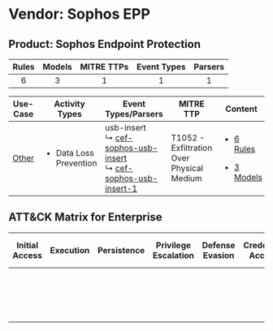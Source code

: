 Vendor: Sophos EPP
==================
Product: Sophos Endpoint Protection
-----------------------------------
| Rules | Models | MITRE TTPs | Event Types | Parsers |
|:-----:|:------:|:----------:|:-----------:|:-------:|
|   6   |   3    |     1      |      1      |    1    |

|                Use-Case                | Activity Types                         | Event Types/Parsers                                                                                                                                                             | MITRE TTP                                     | Content                                                                                                                |
|:--------------------------------------:| -------------------------------------- | ------------------------------------------------------------------------------------------------------------------------------------------------------------------------------- | --------------------------------------------- | ---------------------------------------------------------------------------------------------------------------------- |
| [Other](../../../UseCases/uc_other.md) | <ul><li>Data Loss Prevention</li></ul> |  usb-insert<br> ↳ [cef-sophos-usb-insert](Parsers/parserContent_cef-sophos-usb-insert.md)<br> ↳ [cef-sophos-usb-insert-1](Parsers/parserContent_cef-sophos-usb-insert-1.md)<br> | T1052 - Exfiltration Over Physical Medium<br> | [<ul><li>6 Rules</li></ul><ul><li>3 Models</li></ul>](Rules_Models/r_m_sophos_epp_sophos_endpoint_protection_Other.md) |

ATT&CK Matrix for Enterprise
----------------------------
| Initial Access | Execution | Persistence | Privilege Escalation | Defense Evasion | Credential Access | Discovery | Lateral Movement | Collection | Command and Control | Exfiltration                                                                           | Impact |
| -------------- | --------- | ----------- | -------------------- | --------------- | ----------------- | --------- | ---------------- | ---------- | ------------------- | -------------------------------------------------------------------------------------- | ------ |
|                |           |             |                      |                 |                   |           |                  |            |                     | [Exfiltration Over Physical Medium](https://attack.mitre.org/techniques/T1052)<br><br> |        |
